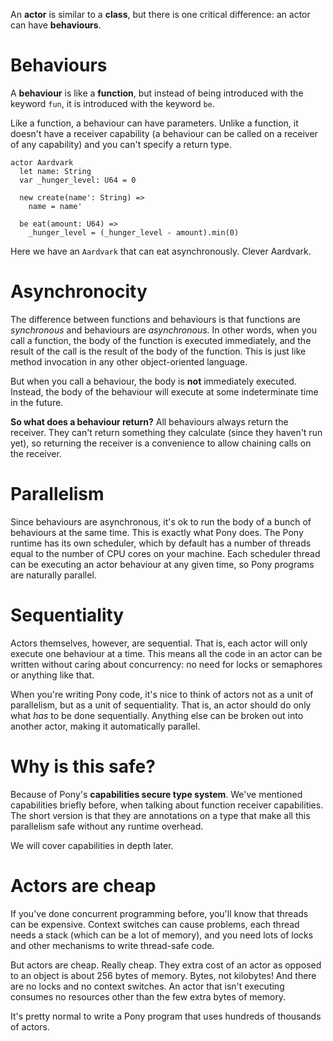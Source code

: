 An __actor__ is similar to a __class__, but there is one critical difference: an actor can have __behaviours__.

# Behaviours

A __behaviour__ is like a __function__, but instead of being introduced with the keyword `fun`, it is introduced with the keyword `be`.

Like a function, a behaviour can have parameters. Unlike a function, it doesn't have a receiver capability (a behaviour can be called on a receiver of any capability) and you can't specify a return type.

```
actor Aardvark
  let name: String
  var _hunger_level: U64 = 0

  new create(name': String) =>
    name = name'

  be eat(amount: U64) =>
    _hunger_level = (_hunger_level - amount).min(0)
```

Here we have an `Aardvark` that can eat asynchronously. Clever Aardvark.

# Asynchronocity

The difference between functions and behaviours is that functions are _synchronous_ and behaviours are _asynchronous_. In other words, when you call a function, the body of the function is executed immediately, and the result of the call is the result of the body of the function. This is just like method invocation in any other object-oriented language.

But when you call a behaviour, the body is __not__ immediately executed. Instead, the body of the behaviour will execute at some indeterminate time in the future.

__So what does a behaviour return?__ All behaviours always return the receiver. They can't return something they calculate (since they haven't run yet), so returning the receiver is a convenience to allow chaining calls on the receiver.

# Parallelism

Since behaviours are asynchronous, it's ok to run the body of a bunch of behaviours at the same time. This is exactly what Pony does. The Pony runtime has its own scheduler, which by default has a number of threads equal to the number of CPU cores on your machine. Each scheduler thread can be executing an actor behaviour at any given time, so Pony programs are naturally parallel.

# Sequentiality

Actors themselves, however, are sequential. That is, each actor will only execute one behaviour at a time. This means all the code in an actor can be written without caring about concurrency: no need for locks or semaphores or anything like that.

When you're writing Pony code, it's nice to think of actors not as a unit of parallelism, but as a unit of sequentiality. That is, an actor should do only what _has_ to be done sequentially. Anything else can be broken out into another actor, making it automatically parallel.

# Why is this safe?

Because of Pony's __capabilities secure type system__. We've mentioned capabilities briefly before, when talking about function receiver capabilities. The short version is that they are annotations on a type that make all this parallelism safe without any runtime overhead.

We will cover capabilities in depth later.

# Actors are cheap

If you've done concurrent programming before, you'll know that threads can be expensive. Context switches can cause problems, each thread needs a stack (which can be a lot of memory), and you need lots of locks and other mechanisms to write thread-safe code.

But actors are cheap. Really cheap. They extra cost of an actor as opposed to an object is about 256 bytes of memory. Bytes, not kilobytes! And there are no locks and no context switches. An actor that isn't executing consumes no resources other than the few extra bytes of memory.

It's pretty normal to write a Pony program that uses hundreds of thousands of actors.
